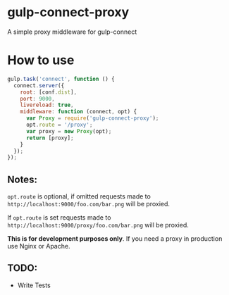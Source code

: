 # gulp-connect-proxy
A simple proxy middleware for gulp-connect

# How to use

```javascript
gulp.task('connect', function () {
  connect.server({
    root: [conf.dist],
    port: 9000,
    livereload: true,
    middleware: function (connect, opt) {
      var Proxy = require('gulp-connect-proxy');
      opt.route = '/proxy';
      var proxy = new Proxy(opt);
      return [proxy];
    }
  });
});
```

## Notes:
`opt.route` is optional, if omitted requests made to `http://localhost:9000/foo.com/bar.png` will be proxied.

If `opt.route` is set requests made to `http://localhost:9000/proxy/foo.com/bar.png` will be proxied.

**This is for development purposes only**. If you need a proxy in production use Nginx or Apache.


## TODO:
- Write Tests
